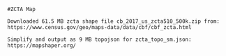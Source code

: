 	#ZCTA Map

	Downloaded 61.5 MB zcta shape file cb_2017_us_zcta510_500k.zip from:  
	https://www.census.gov/geo/maps-data/data/cbf/cbf_zcta.html

	Simplify and output as 9 MB topojson for zcta_topo_sm.json:
	https://mapshaper.org/


